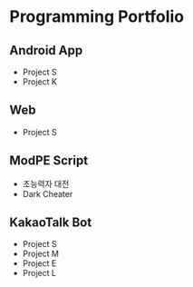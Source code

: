 # Programming Portfolio

## Android App
* Project S
* Project K

## Web
* Project S

## ModPE Script
* 초능력자 대전
* Dark Cheater

## KakaoTalk Bot
* Project S
* Project M
* Project E
* Project L
